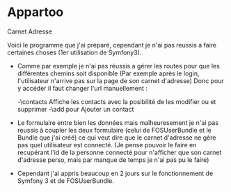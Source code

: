 # Appartoo
Carnet Adresse

Voici le programme que j'ai préparé, cependant je n'ai pas reussis a faire certaines choses (1er utilisation de Symfony3).

- Comme par exemple je n'ai pas réussis a gérer les routes pour que les différentes chemins soit disponible 
(Par exemple après le login, l'utilisateur n'arrive pas sur la page de son carnet d'adresse)
Donc pour y accéder il faut changer l'url manuellement :

    -\contacts Affiche les contacts avec la posibilité de les modifier ou et supprimer
    -\add pour Ajouter un contact

- Le formulaire entre bien les données mais malheuresement je n'ai pas reussis à coupler les deux formulaire
(celui de FOSUserBundle et le Bundle que j'ai créé) ce qui veut dire que le carnet d'adresse ne gère pas quel utilisateur est
connecté. (Je pense pouvoir le faire en recupérant l'id de la personne connecté pour n'afficher que son carnet d'adresse perso,
mais par manque de temps je n'ai pas pu le faire)

- Cependant j'ai appris beaucoup en 2 jours sur le fonctionnement de Symfony 3 et de FOSUserBundle.
